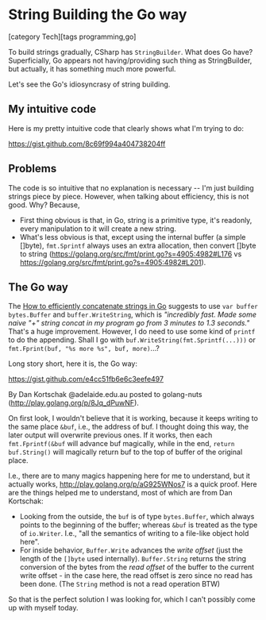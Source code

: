 # String Building the Go way

[category Tech][tags programming,go]

To build strings gradually, CSharp has `StringBuilder`. What does Go have? Superficially, Go appears not having/providing such thing as StringBuilder, but actually, it has something much more powerful.

Let's see the Go's idiosyncrasy of string building.

<!--more-->

## My intuitive code

Here is my pretty intuitive code that clearly shows what I'm trying to do:

https://gist.github.com/8c69f994a404738204ff

## Problems

The code is so intuitive that no explanation is necessary -- I'm just building strings piece by piece. However, when talking about efficiency, this is not good. Why? Because,

- First thing obvious is that, in Go, string is a primitive type, it's readonly, every manipulation to it will create a new string.
- What's less obvious is that, except using the internal buffer (a simple []byte), `fmt.Sprintf` always uses an extra allocation, then convert []byte to string (https://golang.org/src/fmt/print.go?s=4905:4982#L176 vs https://golang.org/src/fmt/print.go?s=4905:4982#L201).

## The Go way

The [How to efficiently concatenate strings in Go](http://stackoverflow.com/questions/1760757/how-to-efficiently-concatenate-strings-in-go) suggests to use `var buffer bytes.Buffer` and `buffer.WriteString`, which is *"incredibly fast. Made some naive "+" string concat in my program go from 3 minutes to 1.3 seconds."* That's a huge improvement. However, I do need  to use some kind of `printf` to do the appending. Shall I go with `buf.WriteString(fmt.Sprintf(...)))` or `fmt.Fprint(buf, "%s more %s", buf, more)`...? 

Long story short, here it is, the Go way:

https://gist.github.com/e4cc51fb6e6c3eefe497

By Dan Kortschak @adelaide.edu.au posted to golang-nuts (http://play.golang.org/p/8Jq_dPuwNF).

On first look, I wouldn't believe that it is working, because it keeps writing to the same place `&buf`, i.e., the address of buf. I thought doing this way, the later output will overwrite previous ones. If it works, then each `fmt.Fprintf(&buf` will advance buf magically, while in the end,
`return buf.String()` will magically return buf to the top of buffer
of the original place.

I.e., there are to many magics happening here for me to understand, but it actually works, http://play.golang.org/p/aG925WNos7 is a quick proof. Here are the things helped me to understand, most of which are from Dan Kortschak:

- Looking from the outside, the `buf` is of type `bytes.Buffer`, which always points to the beginning of the  buffer; whereas `&buf` is treated as the type of `io.Writer`. I.e., "all the semantics of writing to a file-like object hold here".
- For inside behavior, `Buffer.Write` advances the *write offset* (just the length of the `[]byte` used internally). `Buffer.String` returns the string conversion of the bytes from the *read offset* of the buffer to the current write offset - in the case here, the read offset is zero since no read has been done. (The `String` method is not a read operation BTW)

So that is the perfect solution I was looking for, which I can't
possibly come up with myself today.

